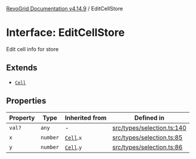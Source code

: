 [RevoGrid Documentation v4.14.9](README.md) / EditCellStore

# Interface: EditCellStore

Edit cell info for store

## Extends

- [`Cell`](Interface.Cell.md)

## Properties

| Property | Type | Inherited from | Defined in |
| ------ | ------ | ------ | ------ |
| `val?` | `any` | - | [src/types/selection.ts:140](https://github.com/revolist/revogrid/blob/6c3c52a081bcade371a3f5576e4e5805c6bbce5c/src/types/selection.ts#L140) |
| `x` | `number` | [`Cell`](Interface.Cell.md).`x` | [src/types/selection.ts:85](https://github.com/revolist/revogrid/blob/6c3c52a081bcade371a3f5576e4e5805c6bbce5c/src/types/selection.ts#L85) |
| `y` | `number` | [`Cell`](Interface.Cell.md).`y` | [src/types/selection.ts:86](https://github.com/revolist/revogrid/blob/6c3c52a081bcade371a3f5576e4e5805c6bbce5c/src/types/selection.ts#L86) |
